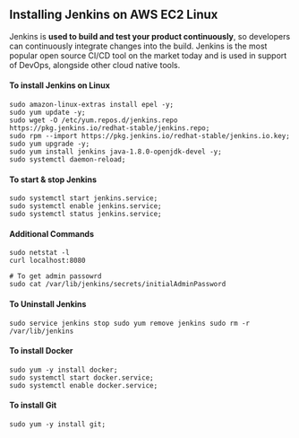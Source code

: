 ## Installing Jenkins on AWS EC2 Linux

Jenkins is **used to build and test your product continuously**, so developers can continuously integrate changes into the build. Jenkins is the most popular open source CI/CD tool on the market today and is used in support of DevOps, alongside other cloud native tools.

#### To install Jenkins on Linux

```
sudo amazon-linux-extras install epel -y;
sudo yum update -y;
sudo wget -O /etc/yum.repos.d/jenkins.repo     https://pkg.jenkins.io/redhat-stable/jenkins.repo; 
sudo rpm --import https://pkg.jenkins.io/redhat-stable/jenkins.io.key;
sudo yum upgrade -y;
sudo yum install jenkins java-1.8.0-openjdk-devel -y;
sudo systemctl daemon-reload;
```

#### To start & stop Jenkins

```
sudo systemctl start jenkins.service;
sudo systemctl enable jenkins.service;
sudo systemctl status jenkins.service;
```

#### Additional Commands

```
sudo netstat -l
curl localhost:8080

# To get admin passowrd
sudo cat /var/lib/jenkins/secrets/initialAdminPassword
```

#### To Uninstall Jenkins

```
sudo service jenkins stop sudo yum remove jenkins sudo rm -r /var/lib/jenkins 
```

#### To install Docker

```
sudo yum -y install docker;
sudo systemctl start docker.service;
sudo systemctl enable docker.service;
```

#### To install Git

```
sudo yum -y install git;
```



